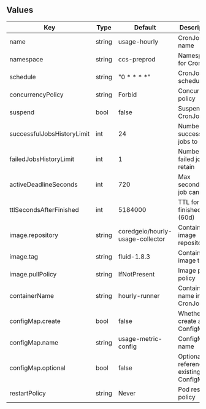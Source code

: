## Values

| Key | Type | Default | Description |
|-----|------|---------|-------------|
| name | string | usage-hourly | CronJob name |
| namespace | string | ccs-preprod | Namespace for CronJob |
| schedule | string | "0 * * * *" | CronJob schedule |
| concurrencyPolicy | string | Forbid | Concurrency policy |
| suspend | bool | false | Suspend the CronJob? |
| successfulJobsHistoryLimit | int | 24 | Number of successful jobs to retain |
| failedJobsHistoryLimit | int | 1 | Number of failed jobs to retain |
| activeDeadlineSeconds | int | 720 | Max seconds a job can run |
| ttlSecondsAfterFinished | int | 5184000 | TTL for finished jobs (60d) |
| image.repository | string | coredgeio/hourly-usage-collector | Container image repository |
| image.tag | string | fluid-1.8.3 | Container image tag |
| image.pullPolicy | string | IfNotPresent | Image pull policy |
| containerName | string | hourly-runner | Container name inside CronJob |
| configMap.create | bool | false | Whether to create a new ConfigMap |
| configMap.name | string | usage-metric-config | ConfigMap name |
| configMap.optional | bool | false | Optional reference to existing ConfigMap |
| restartPolicy | string | Never | Pod restart policy |
